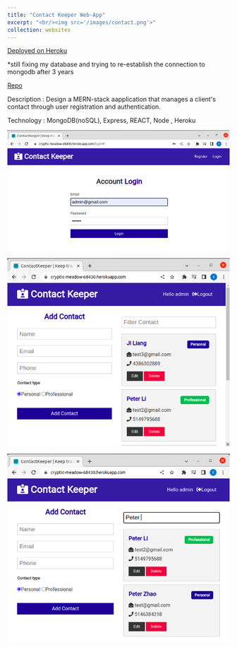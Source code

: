 ```yaml
---
title: "Contact Keeper Web-App"
excerpt: "<br/><img src='/images/contact.png'>"
collection: websites
---
```



[Deployed on Heroku](https://cryptic-meadow-68430.herokuapp.com/) 

*still fixing my database and trying to re-establish the connection to mongodb after 3 years

[Repo](https://github.com/yida-li/Contact-Keeper)

Description : Design a MERN-stack aapplication that manages a client's contact through user registration and authentication.  

Technology : MongoDB(noSQL), Express, REACT, Node , Heroku 

![til](/images/contact1.png)

![til](/images/contact2.png)

![til2](/images/contact3.png)



